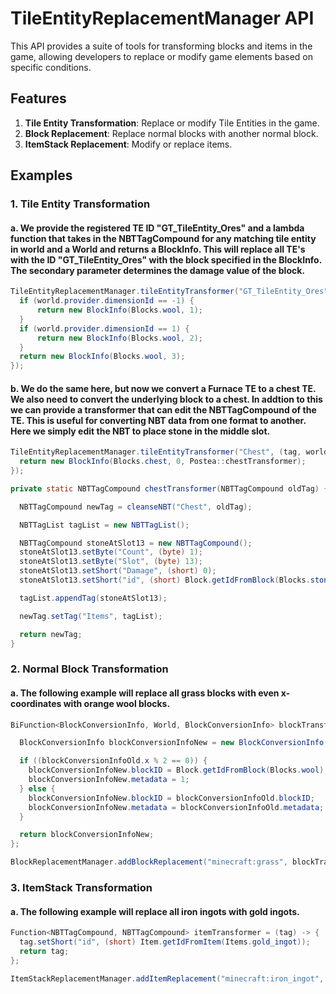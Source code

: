 # TileEntityReplacementManager API

This API provides a suite of tools for transforming blocks and items in the game, allowing developers to replace or modify game elements based on specific conditions.

## Features

1. **Tile Entity Transformation**: Replace or modify Tile Entities in the game.
2. **Block Replacement**: Replace normal blocks with another normal block.
3. **ItemStack Replacement**: Modify or replace items.

## Examples

### 1. Tile Entity Transformation

#### a. We provide the registered TE ID "GT_TileEntity_Ores" and a lambda function that takes in the NBTTagCompound for any matching tile entity in world and a World and returns a BlockInfo. This will replace all TE's with the ID "GT_TileEntity_Ores" with the block specified in the BlockInfo. The secondary parameter determines the damage value of the block.

```java
TileEntityReplacementManager.tileEntityTransformer("GT_TileEntity_Ores", (tag, world) -> {
  if (world.provider.dimensionId == -1) {
      return new BlockInfo(Blocks.wool, 1);
  }
  if (world.provider.dimensionId == 1) {
      return new BlockInfo(Blocks.wool, 2);
  }
  return new BlockInfo(Blocks.wool, 3);
});
```

#### b. We do the same here, but now we convert a Furnace TE to a chest TE. We also need to convert the underlying block to a chest. In addtion to this we can provide a transformer that can edit the NBTTagCompound of the TE. This is useful for converting NBT data from one format to another. Here we simply edit the NBT to place stone in the middle slot.

```java
TileEntityReplacementManager.tileEntityTransformer("Chest", (tag, world) -> {
  return new BlockInfo(Blocks.chest, 0, Postea::chestTransformer);
});

private static NBTTagCompound chestTransformer(NBTTagCompound oldTag) {

  NBTTagCompound newTag = cleanseNBT("Chest", oldTag);

  NBTTagList tagList = new NBTTagList();

  NBTTagCompound stoneAtSlot13 = new NBTTagCompound();
  stoneAtSlot13.setByte("Count", (byte) 1);
  stoneAtSlot13.setByte("Slot", (byte) 13);
  stoneAtSlot13.setShort("Damage", (short) 0);
  stoneAtSlot13.setShort("id", (short) Block.getIdFromBlock(Blocks.stone));

  tagList.appendTag(stoneAtSlot13);

  newTag.setTag("Items", tagList);

  return newTag;
}
```

### 2. Normal Block Transformation

#### a. The following example will replace all grass blocks with even x-coordinates with orange wool blocks.

```java
BiFunction<BlockConversionInfo, World, BlockConversionInfo> blockTransformer = (blockConversionInfoOld, world) -> {

  BlockConversionInfo blockConversionInfoNew = new BlockConversionInfo();

  if ((blockConversionInfoOld.x % 2 == 0)) {
    blockConversionInfoNew.blockID = Block.getIdFromBlock(Blocks.wool);
    blockConversionInfoNew.metadata = 1;
  } else {
    blockConversionInfoNew.blockID = blockConversionInfoOld.blockID;
    blockConversionInfoNew.metadata = blockConversionInfoOld.metadata;
  }

  return blockConversionInfoNew;
};

BlockReplacementManager.addBlockReplacement("minecraft:grass", blockTransformer);
```


### 3. ItemStack Transformation

#### a. The following example will replace all iron ingots with gold ingots.

```java
Function<NBTTagCompound, NBTTagCompound> itemTransformer = (tag) -> {
  tag.setShort("id", (short) Item.getIdFromItem(Items.gold_ingot));
  return tag;
};

ItemStackReplacementManager.addItemReplacement("minecraft:iron_ingot", itemTransformer);
```

